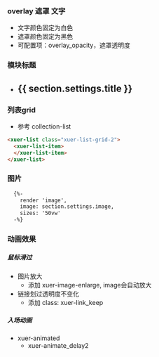 ### overlay 遮罩 文字
  - 文字颜色固定为白色
  - 遮罩颜色固定为黑色
  - 可配置项：overlay_opacity，遮罩透明度

### 模块标题
  - <h2 class="xuer-h2 xuer-section-title">{{ section.settings.title }}</h2>

### 列表grid
  - 参考 collection-list
  ``` html
  <xuer-list class="xuer-list-grid-2">
    <xuer-list-item>
    </xuer-list-item>
  </xuer-list>
  ```
### 图片
``` html
  {%- 
    render 'image', 
    image: section.settings.image,
    sizes: '50vw'
  -%}
```
### 动画效果

##### 鼠标滑过
  - 图片放大
    - 添加 xuer-image-enlarge, image会自动放大
  - 链接划过透明度不变化
    - 添加 class: xuer-link_keep

##### 入场动画
  - xuer-animated
    - xuer-animate_delay2
